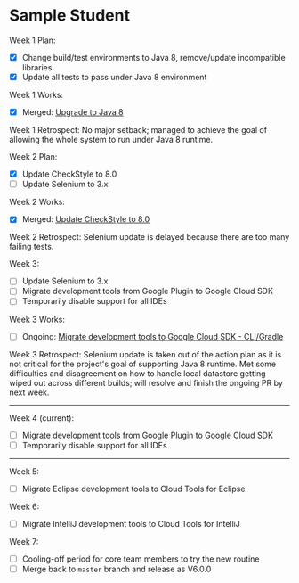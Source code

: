 # Sample Student

Week 1 Plan:
- [x] Change build/test environments to Java 8, remove/update incompatible libraries
- [x] Update all tests to pass under Java 8 environment

Week 1 Works:
- [x] Merged: [Upgrade to Java 8](https://github.com/TEAMMATES/teammates/pull/7637)

Week 1 Retrospect:
No major setback; managed to achieve the goal of allowing the whole system to run under Java 8 runtime.

Week 2 Plan:
- [x] Update CheckStyle to 8.0
- [ ] Update Selenium to 3.x

Week 2 Works:
- [x] Merged: [Update CheckStyle to 8.0](https://github.com/TEAMMATES/teammates/pull/7874)

Week 2 Retrospect:
Selenium update is delayed because there are too many failing tests.

Week 3:
- [ ] Update Selenium to 3.x
- [ ] Migrate development tools from Google Plugin to Google Cloud SDK
- [ ] Temporarily disable support for all IDEs

Week 3 Works:
- [ ] Ongoing: [Migrate development tools to Google Cloud SDK - CLI/Gradle](https://github.com/TEAMMATES/teammates/pull/8045)

Week 3 Retrospect:
Selenium update is taken out of the action plan as it is not critical for the project's goal of supporting Java 8 runtime.
Met some difficulties and disagreement on how to handle local datastore getting wiped out across different builds; will resolve and finish the ongoing PR by next week.

---
Week 4 (current):
- [ ] Migrate development tools from Google Plugin to Google Cloud SDK
- [ ] Temporarily disable support for all IDEs
---

Week 5:
- [ ] Migrate Eclipse development tools to Cloud Tools for Eclipse

Week 6:
- [ ] Migrate IntelliJ development tools to Cloud Tools for IntelliJ

Week 7:
- [ ] Cooling-off period for core team members to try the new routine
- [ ] Merge back to `master` branch and release as V6.0.0
